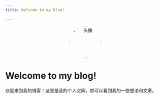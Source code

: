 ```yaml
---
title: Welcome to my blog!

---
```


<!-- 头像图片 -->
<div style="text-align: center;">
  <img src="[https://your-avatar-image-url.jpg](https://avatars.githubusercontent.com/u/126333628?v=4)" alt="头像" style="border-radius: 50%; width: 100px; height: 100px;">
</div>

# Welcome to my blog!

欢迎来到我的博客！这里是我的个人空间，你可以看到我的一些想法和文章。
